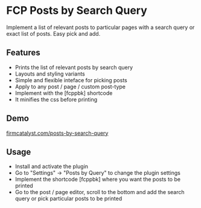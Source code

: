 # FCP Posts by Search Query

Implement a list of relevant posts to particular pages with a search query or exact list of posts. Easy pick and add.

## Features

* Prints the list of relevant posts by search query
* Layouts and styling variants
* Simple and flexible inteface for picking posts
* Apply to any post / page / custom post-type
* Implement with the \[fcppbk\] shortcode
* It minifies the css before printing

## Demo

[firmcatalyst.com/posts-by-search-query](https://firmcatalyst.com/posts-by-search-query/)

## Usage

* Install and activate the plugin
* Go to "Settings" -> "Posts by Query" to change the plugin settings
* Implement the shortcode \[fcppbk\] where you want the posts to be printed
* Go to the post / page editor, scroll to the bottom and add the search query or pick particular posts to be printed